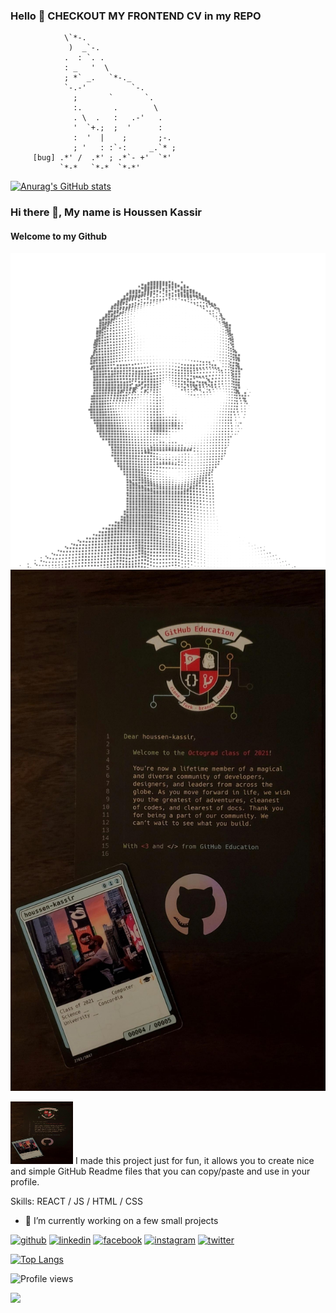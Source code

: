 ### Hello 👋 CHECKOUT MY FRONTEND CV in my REPO


                \`*-.                   
                 )  _`-.                
                .  : `. .               
                : _   '  \              
                ; *` _.   `*-._         
                `-.-'          `-.      
                  ;       `       `.    
                  :.       .        \   
                  . \  .   :   .-'   .  
                  '  `+.;  ;  '      :  
                  :  '  |    ;       ;-.
                  ; '   : :`-:     _.`* ;
         [bug] .*' /  .*' ; .*`- +'  `*'
               `*-*   `*-*  `*-*'       
               
           
               
             
<!--
**houssen-kassir/houssen-kassir** is a ✨ _special_ ✨ repository because its `README.md` (this file) appears on your GitHub profile.

Here are some ideas to get you started:

- 🔭 I’m currently working on ...
- 🌱 I’m currently learning ...
- 👯 I’m looking to collaborate on ...
- 🤔 I’m looking for help with ...
- 💬 Ask me about ...
- 📫 How to reach me: ...
- 😄 Pronouns: ...
- ⚡ Fun fact: ...
-->


[![Anurag's GitHub stats](https://github-readme-stats.vercel.app/api?username=houssen-kassir)](https://github.com/anuraghazra/github-readme-stats)

### Hi there 👋, My name is Houssen Kassir
#### Welcome to my Github
![Welcome to my Github](https://github.com/houssen-kassir/houssen-kassir/blob/main/a1_r06_v16_transp_cropped_1024px_f0000.png?raw=true)
![Welcome to my Github](https://github.com/houssen-kassir/houssen-kassir/blob/main/recog.jpg?raw=true)

<img src="https://github.com/houssen-kassir/houssen-kassir/blob/main/recog.jpg" width="100" height="100">
I made this project just for fun, it allows you to create nice and simple GitHub Readme files that you can copy/paste and use in your profile.

Skills: REACT / JS / HTML / CSS

- 🔭 I’m currently working on a few small projects 


[<img src='https://cdn.jsdelivr.net/npm/simple-icons@3.0.1/icons/github.svg' alt='github' height='40'>](https://github.com/houssen-kassir)  [<img src='https://cdn.jsdelivr.net/npm/simple-icons@3.0.1/icons/linkedin.svg' alt='linkedin' height='40'>](https://www.linkedin.com/in/houssen-kassir/)  [<img src='https://cdn.jsdelivr.net/npm/simple-icons@3.0.1/icons/facebook.svg' alt='facebook' height='40'>](https://www.facebook.com/houssen.kassir)  [<img src='https://cdn.jsdelivr.net/npm/simple-icons@3.0.1/icons/instagram.svg' alt='instagram' height='40'>](https://www.instagram.com/houssen.kassir/)  [<img src='https://cdn.jsdelivr.net/npm/simple-icons@3.0.1/icons/twitter.svg' alt='twitter' height='40'>](https://twitter.com/houssenkassir)  

[![Top Langs](https://github-readme-stats.vercel.app/api/top-langs/?username=houssen-kassir)](https://github.com/anuraghazra/github-readme-stats)

![Profile views](https://gpvc.arturio.dev/houssen-kassir)  


<img src="https://www.icegif.com/wp-content/uploads/satisfying-icegif-8.gif" width="256" />  
